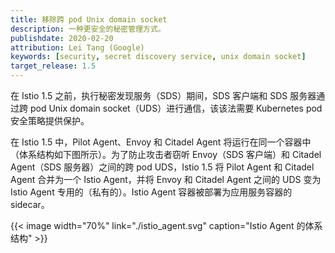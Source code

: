 ```yaml
---
title: 移除跨 pod Unix domain socket
description: 一种更安全的秘密管理方式。
publishdate: 2020-02-20
attribution: Lei Tang (Google)
keywords: [security, secret discovery service, unix domain socket]
target_release: 1.5
---
```


在 Istio 1.5 之前，执行秘密发现服务（SDS）期间，SDS 客户端和 SDS 服务器通过跨 pod Unix domain socket（UDS）进行通信，该该法需要 Kubernetes pod 安全策略提供保护。

在 Istio 1.5 中，Pilot Agent、Envoy 和 Citadel Agent 将运行在同一个容器中（体系结构如下图所示）。为了防止攻击者窃听 Envoy（SDS 客户端）和 Citadel Agent（SDS 服务器）之间的跨 pod UDS，Istio 1.5 将 Pilot Agent 和 Citadel Agent 合并为一个 Istio Agent，并将 Envoy 和 Citadel Agent 之间的 UDS 变为 Istio Agent 专用的（私有的）。Istio Agent 容器被部署为应用服务容器的 sidecar。

{{< image width="70%"
    link="./istio_agent.svg"
    caption="Istio Agent 的体系结构"
    >}}
